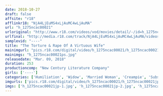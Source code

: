 ```yaml
---
date: 2018-10-27
draft: false
affsite: "r18"
afflinkr18: "NjA4LjEuMS4xLjAuMC4wLjAuMA"
url: "h_1275ncac00021"
urloriginal: "http://www.r18.com/videos/vod/movies/detail/-/id=h_1275ncac00021"
urlfinal: "http://media.r18.com/track/NjA4LjEuMS4xLjAuMC4wLjAuMA/videos/vod/movies/detail/-/id=h_1275ncac00021"
samplevid: "----"
title: "The Torture & Rape Of A Virtuous Wife"
mainimgurl: "pics.r18.com/digital/video/h_1275ncac00021/h_1275ncac00021ps.jpg"
mainimgs: "h_1275ncac00021ps.jpg"
releasedate: "Mar. 09, 2018"
duration: 253
productioncomp: "New Century Literature Company"
girls: ['----']
categories: ['Humiliation', 'Widow', 'Married Woman', 'Creampie', 'Substance Use', 'Over 4 Hours', 'Hi-Def']
imgurls: ['pics.r18.com/digital/video/h_1275ncac00021/h_1275ncac00021jp-1.jpg', 'pics.r18.com/digital/video/h_1275ncac00021/h_1275ncac00021jp-2.jpg', 'pics.r18.com/digital/video/h_1275ncac00021/h_1275ncac00021jp-3.jpg', 'pics.r18.com/digital/video/h_1275ncac00021/h_1275ncac00021jp-4.jpg', 'pics.r18.com/digital/video/h_1275ncac00021/h_1275ncac00021jp-5.jpg', 'pics.r18.com/digital/video/h_1275ncac00021/h_1275ncac00021jp-6.jpg', 'pics.r18.com/digital/video/h_1275ncac00021/h_1275ncac00021jp-7.jpg', 'pics.r18.com/digital/video/h_1275ncac00021/h_1275ncac00021jp-8.jpg', 'pics.r18.com/digital/video/h_1275ncac00021/h_1275ncac00021jp-9.jpg', 'pics.r18.com/digital/video/h_1275ncac00021/h_1275ncac00021jp-10.jpg', 'pics.r18.com/digital/video/h_1275ncac00021/h_1275ncac00021jp-11.jpg', 'pics.r18.com/digital/video/h_1275ncac00021/h_1275ncac00021jp-12.jpg', 'pics.r18.com/digital/video/h_1275ncac00021/h_1275ncac00021jp-13.jpg', 'pics.r18.com/digital/video/h_1275ncac00021/h_1275ncac00021jp-14.jpg', 'pics.r18.com/digital/video/h_1275ncac00021/h_1275ncac00021jp-15.jpg', 'pics.r18.com/digital/video/h_1275ncac00021/h_1275ncac00021jp-16.jpg', 'pics.r18.com/digital/video/h_1275ncac00021/h_1275ncac00021jp-17.jpg', 'pics.r18.com/digital/video/h_1275ncac00021/h_1275ncac00021jp-18.jpg', 'pics.r18.com/digital/video/h_1275ncac00021/h_1275ncac00021jp-19.jpg', 'pics.r18.com/digital/video/h_1275ncac00021/h_1275ncac00021jp-20.jpg']
imgs: ['h_1275ncac00021jp-1.jpg', 'h_1275ncac00021jp-2.jpg', 'h_1275ncac00021jp-3.jpg', 'h_1275ncac00021jp-4.jpg', 'h_1275ncac00021jp-5.jpg', 'h_1275ncac00021jp-6.jpg', 'h_1275ncac00021jp-7.jpg', 'h_1275ncac00021jp-8.jpg', 'h_1275ncac00021jp-9.jpg', 'h_1275ncac00021jp-10.jpg', 'h_1275ncac00021jp-11.jpg', 'h_1275ncac00021jp-12.jpg', 'h_1275ncac00021jp-13.jpg', 'h_1275ncac00021jp-14.jpg', 'h_1275ncac00021jp-15.jpg', 'h_1275ncac00021jp-16.jpg', 'h_1275ncac00021jp-17.jpg', 'h_1275ncac00021jp-18.jpg', 'h_1275ncac00021jp-19.jpg', 'h_1275ncac00021jp-20.jpg']
---
```

